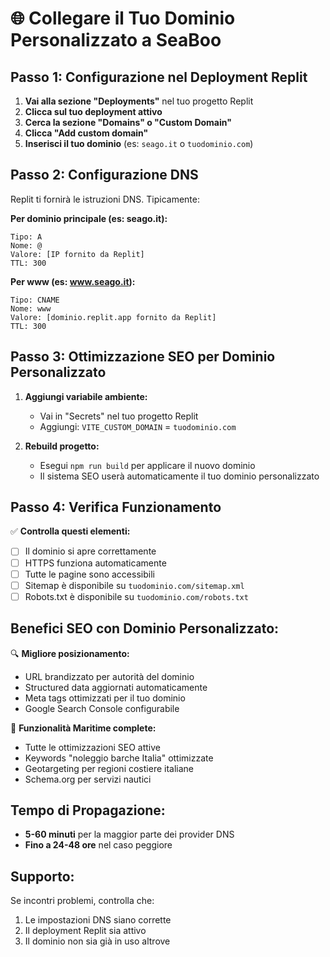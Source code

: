 # 🌐 Collegare il Tuo Dominio Personalizzato a SeaBoo

## Passo 1: Configurazione nel Deployment Replit

1. **Vai alla sezione "Deployments"** nel tuo progetto Replit
2. **Clicca sul tuo deployment attivo**
3. **Cerca la sezione "Domains" o "Custom Domain"**
4. **Clicca "Add custom domain"**
5. **Inserisci il tuo dominio** (es: `seago.it` o `tuodominio.com`)

## Passo 2: Configurazione DNS

Replit ti fornirà le istruzioni DNS. Tipicamente:

**Per dominio principale (es: seago.it):**
```
Tipo: A
Nome: @
Valore: [IP fornito da Replit]
TTL: 300
```

**Per www (es: www.seago.it):**
```
Tipo: CNAME  
Nome: www
Valore: [dominio.replit.app fornito da Replit]
TTL: 300
```

## Passo 3: Ottimizzazione SEO per Dominio Personalizzato

1. **Aggiungi variabile ambiente:**
   - Vai in "Secrets" nel tuo progetto Replit
   - Aggiungi: `VITE_CUSTOM_DOMAIN` = `tuodominio.com`

2. **Rebuild progetto:**
   - Esegui `npm run build` per applicare il nuovo dominio
   - Il sistema SEO userà automaticamente il tuo dominio personalizzato

## Passo 4: Verifica Funzionamento

✅ **Controlla questi elementi:**
- [ ] Il dominio si apre correttamente
- [ ] HTTPS funziona automaticamente
- [ ] Tutte le pagine sono accessibili
- [ ] Sitemap è disponibile su `tuodominio.com/sitemap.xml`
- [ ] Robots.txt è disponibile su `tuodominio.com/robots.txt`

## Benefici SEO con Dominio Personalizzato:

🔍 **Migliore posizionamento:**
- URL brandizzato per autorità del dominio
- Structured data aggiornati automaticamente
- Meta tags ottimizzati per il tuo dominio
- Google Search Console configurabile

🚀 **Funzionalità Maritime complete:**
- Tutte le ottimizzazioni SEO attive
- Keywords "noleggio barche Italia" ottimizzate
- Geotargeting per regioni costiere italiane
- Schema.org per servizi nautici

## Tempo di Propagazione:
- **5-60 minuti** per la maggior parte dei provider DNS
- **Fino a 24-48 ore** nel caso peggiore

## Supporto:
Se incontri problemi, controlla che:
1. Le impostazioni DNS siano corrette
2. Il deployment Replit sia attivo
3. Il dominio non sia già in uso altrove